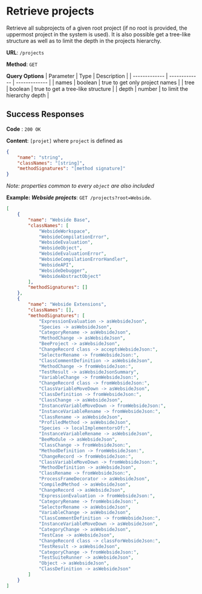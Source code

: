 # Retrieve projects
Retrieve all subprojects of a given root project (if no root is provided, the uppermost project in the system is used).
It is also possible get a tree-like structure as well as to limit the depth in the projects hierarchy.    

**URL**: `/projects`

**Method**: `GET`

**Query Options**
| Parameter | Type | Description |
| ------------- | ------------- | ------------- |
| names | boolean | true to get only project names | 
| tree | boolean | true to get a tree-like structure |
| depth | number | to limit the hierarchy depth |

## Success Responses

**Code** : `200 OK`

**Content**: `[projet]` where `project` is defined as
```json
{
    "name": "string",
    "classNames": "[string]",
    "methodSignatures": "[method signature]"
}
```

_Note: properties common to every `object` are also included_

**Example: _Webside projects_**: `GET /projects?root=Webside`.
```json
[
    {
        "name": "Webside Base",
        "classNames": [
            "WebsideWorkspace",
            "WebsideCompilationError",
            "WebsideEvaluation",
            "WebsideObject",
            "WebsideEvaluationError",
            "WebsideCompilationErrorHandler",
            "WebsideAPI",
            "WebsideDebugger",
            "WebsideAbstractObject"
        ],
        "methodSignatures": []
    },
    {
        "name": "Webside Extensions",
        "classNames": [],
        "methodSignatures": [
            "ExpressionEvaluation -> asWebsideJson",
            "Species -> asWebsideJson",
            "CategoryRename -> asWebsideJson",
            "MethodChange -> asWebsideJson",
            "BeeProject -> asWebsideJson",
            "ChangeRecord class -> acceptsWebsideJson:",
            "SelectorRename -> fromWebsideJson:",
            "ClassCommentDefinition -> asWebsideJson",
            "MethodChange -> fromWebsideJson:",
            "TestResult -> asWebsideJsonSummary",
            "VariableChange -> fromWebsideJson:",
            "ChangeRecord class -> fromWebsideJson:",
            "ClassVariableMoveDown -> asWebsideJson",
            "ClassDefinition -> fromWebsideJson:",
            "ClassChange -> asWebsideJson",
            "InstanceVariableMoveDown -> fromWebsideJson:",
            "InstanceVariableRename -> fromWebsideJson:",
            "ClassRename -> asWebsideJson",
            "ProfiledMethod -> asWebsideJson",
            "Species -> localImplementorsOf:",
            "InstanceVariableRename -> asWebsideJson",
            "BeeModule -> asWebsideJson",
            "ClassChange -> fromWebsideJson:",
            "MethodDefinition -> fromWebsideJson:",
            "ChangeRecord -> fromWebsideJson:",
            "ClassVariableMoveDown -> fromWebsideJson:",
            "MethodDefinition -> asWebsideJson",
            "ClassRename -> fromWebsideJson:",
            "ProcessFrameDecorator -> asWebsideJson",
            "CompiledMethod -> asWebsideJson",
            "ChangeRecord -> asWebsideJson",
            "ExpressionEvaluation -> fromWebsideJson:",
            "CategoryRename -> fromWebsideJson:",
            "SelectorRename -> asWebsideJson",
            "VariableChange -> asWebsideJson",
            "ClassCommentDefinition -> fromWebsideJson:",
            "InstanceVariableMoveDown -> asWebsideJson",
            "CategoryChange -> asWebsideJson",
            "TestCase -> asWebsideJson",
            "ChangeRecord class -> classForWebsideJson:",
            "TestResult -> asWebsideJson",
            "CategoryChange -> fromWebsideJson:",
            "TestSuiteRunner -> asWebsideJson",
            "Object -> asWebsideJson",
            "ClassDefinition -> asWebsideJson"
        ]
    }
]
```